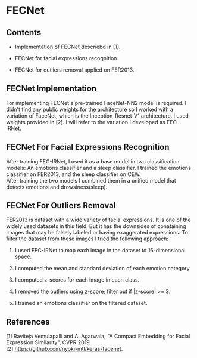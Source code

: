 # FECNet

## Contents

* Implementation of FECNet descriebd in [1].

* FECNet for facial expressions recognition.

* FECNet for outliers removal applied on FER2013.

## FECNet Implementation

For implementing FECNet a pre-trained FaceNet-NN2 model is required. I didn't find any public weights for the architecture so I worked with a variation of FaceNet, which is the Inception-Resnet-V1 architecture. I used weights provided in [2]. I will refer to the variation I developed as FEC-IRNet.

## FECNet For Facial Expressions Recognition

After training FEC-IRNet, I used it as a base model in two classification models: An emotions classifier and a sleep classifier. I trained the emotions classifier on FER2013, and the sleep classifier on CEW.  
After training the two models I combined them in a unified model that detects emotions and drowsiness(sleep).

## FECNet For Outliers Removal

FER2013 is dataset with a wide variety of facial expressions. It is one of the widely used datasets in this field. But it has the downsides of conataining images that may be falsely labeled or having exaggerated expressions. To filter the dataset from these images I tried the following approach:  

1. I used FEC-IRNet to map eaxh image in the dataset to 16-dimensional space.

2. I computed the mean and standard deviation of each emotion category.

3. I computed z-scores for each image in each class.

4. I removed the outliers using z-score; filter out if |z-score| >= 3.

5. I trained an emotions classifier on the filtered dataset.

## References

[1] Raviteja Vemulapalli and A. Agarwala, "A Compact Embedding for Facial Expression Similarity", CVPR 2019.  
[2] https://github.com/nyoki-mtl/keras-facenet.
